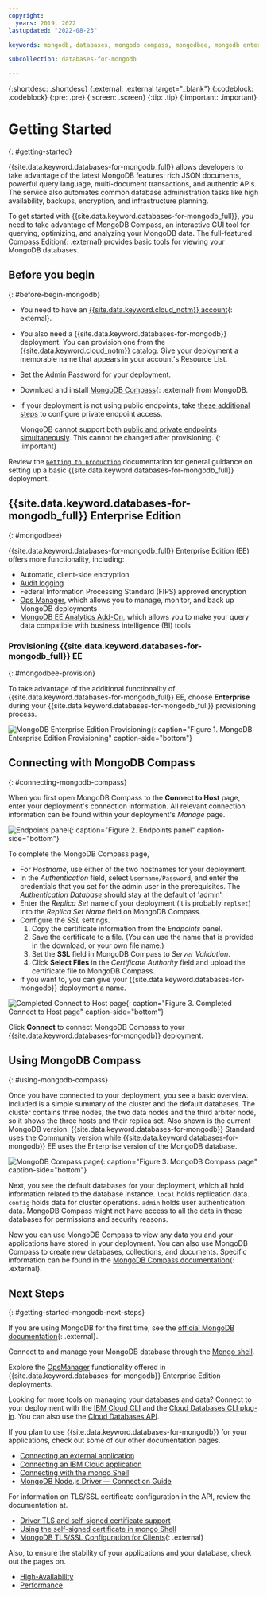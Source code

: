```yaml
---
copyright:
  years: 2019, 2022
lastupdated: "2022-08-23"

keywords: mongodb, databases, mongodb compass, mongodbee, mongodb enterprise, mongodb ee provision, mongodb compass, mongodb ops manager

subcollection: databases-for-mongodb

---
```


{:shortdesc: .shortdesc}
{:external: .external target="_blank"}
{:codeblock: .codeblock}
{:pre: .pre}
{:screen: .screen}
{:tip: .tip}
{:important: .important}

# Getting Started
{: #getting-started}

{{site.data.keyword.databases-for-mongodb_full}} allows developers to take advantage of the latest MongoDB features: rich JSON documents, powerful query language, multi-document transactions, and authentic APIs. The service also automates common database administration tasks like high availability, backups, encryption, and infrastructure planning.

To get started with {{site.data.keyword.databases-for-mongodb_full}}, you need to take advantage of MongoDB Compass, an interactive GUI tool for querying, optimizing, and analyzing your MongoDB data. The full-featured [Compass Edition](https://docs.mongodb.com/compass/master/#available-compass-short-editions){: .external} provides basic tools for viewing your MongoDB databases. 

## Before you begin
{: #before-begin-mongodb}

- You need to have an [{{site.data.keyword.cloud_notm}} account](https://cloud.ibm.com/registration){: external}.
- You also need a {{site.data.keyword.databases-for-mongodb}} deployment. You can provision one from the [{{site.data.keyword.cloud_notm}} catalog](https://cloud.ibm.com/catalog/databases-for-mongodb). Give your deployment a memorable name that appears in your account's Resource List.
- [Set the Admin Password](/docs/databases-for-mongodb?topic=databases-for-mongodb-admin-password) for your deployment.
- Download and install [MongoDB Compass](https://docs.mongodb.com/compass/master/install/){: .external} from MongoDB.
- If your deployment is not using public endpoints, take [these additional steps](https://cloud.ibm.com/docs/databases-for-mongodb?topic=cloud-databases-service-endpoints#private-endpoint-connections) to configure private endpoint access. 
  
    MongoDB cannot support both [public and private endpoints simultaneously](https://cloud.ibm.com/docs/databases-for-mongodb?topic=cloud-databases-service-endpoints#provisioning-with-service-endpoints). This cannot be changed after provisioning.
    {: .important}

Review the [`Getting to production`](/docs/cloud-databases?topic=cloud-databases-best-practices) documentation for general guidance on setting up a basic {{site.data.keyword.databases-for-mongodb_full}} deployment.

## {{site.data.keyword.databases-for-mongodb_full}} Enterprise Edition
{: #mongodbee}

{{site.data.keyword.databases-for-mongodb_full}} Enterprise Edition (EE) offers more functionality, including:
* Automatic, client-side encryption
* [Audit logging](/docs/databases-for-mongodb?topic=databases-for-mongodb-auditlogging)
* Federal Information Processing Standard (FIPS) approved encryption
* [Ops Manager](/docs/databases-for-mongodb?topic=databases-for-mongodb-ops-manager), which allows you to manage, monitor, and back up MongoDB deployments
* [MongoDB EE Analytics Add-On](/docs/databases-for-mongodb?topic=databases-for-mongodb-mongodbee-analytics), which allows you to make your query data compatible with business intelligence (BI) tools

### Provisioning {{site.data.keyword.databases-for-mongodb_full}} EE
{: #mongodbee-provision}

To take advantage of the additional functionality of {{site.data.keyword.databases-for-mongodb_full}} EE, choose **Enterprise** during your {{site.data.keyword.databases-for-mongodb_full}} provisioning process.

![MongoDB Enterprise Edition Provisioning](images/mongodbee-provision.png){: caption="Figure 1. MongoDB Enterprise Edition Provisioning" caption-side="bottom"}

## Connecting with MongoDB Compass
{: #connecting-mongodb-compass}

When you first open MongoDB Compass to the **Connect to Host** page, enter your deployment's connection information. All relevant connection information can be found within your deployment's _Manage_ page.

![Endpoints panel](images/getting-started-endpoints-panel.png){: caption="Figure 2. Endpoints panel" caption-side="bottom"}

To complete the MongoDB Compass page,

- For _Hostname_, use either of the two hostnames for your deployment.
- In the _Authentication_ field, select `Username/Password`, and enter the credentials that you set for the admin user in the prerequisites. The _Authentication Database_ should stay at the default of 'admin'.
- Enter the _Replica Set_ name of your deployment (it is probably `replset`) into the _Replica Set Name_ field on MongoDB Compass.
- Configure the _SSL_ settings.
    1. Copy the certificate information from the _Endpoints_ panel.
    2. Save the certificate to a file. (You can use the name that is provided in the download, or your own file name.)
    3. Set the **SSL** field in MongoDB Compass to _Server Validation_.
    4. Click **Select Files** in the _Certificate Authority_ field and upload the certificate file to MongoDB Compass.
- If you want to, you can give your {{site.data.keyword.databases-for-mongodb}} deployment a name.

![Completed Connect to Host page](images/getting-started-connect-to-host-complete.png){: caption="Figure 3. Completed Connect to Host page" caption-side="bottom"}

Click **Connect** to connect MongoDB Compass to your {{site.data.keyword.databases-for-mongodb}} deployment.

## Using MongoDB Compass
{: #using-mongodb-compass}

Once you have connected to your deployment, you see a basic overview. Included is a simple summary of the cluster and the default databases. The cluster contains three nodes, the two data nodes and the third arbiter node, so it shows the three hosts and their replica set. Also shown is the current MongoDB version. {{site.data.keyword.databases-for-mongodb}} Standard uses the Community version while {{site.data.keyword.databases-for-mongodb}} EE uses the Enterprise version of the MongoDB database.

![MongoDB Compass page](images/getting-started-compass-page.png){: caption="Figure 3. MongoDB Compass page" caption-side="bottom"}

Next, you see the default databases for your deployment, which all hold information related to the database instance. `local` holds replication data. `config` holds data for cluster operations. `admin` holds user authentication data. MongoDB Compass might not have access to all the data in these databases for permissions and security reasons.

Now you can use MongoDB Compass to view any data you and your applications have stored in your deployment. You can also use MongoDB Compass to create new databases, collections, and documents. Specific information can be found in the [MongoDB Compass documentation](https://docs.mongodb.com/compass/current/){: .external}.

## Next Steps
{: #getting-started-mongodb-next-steps}

If you are using MongoDB for the first time, see the [official MongoDB documentation](https://docs.mongodb.com/){: .external}.

Connect to and manage your MongoDB database through the [Mongo shell](/docs/databases-for-mongodb?topic=databases-for-mongodb-mongo-shell).

Explore the [OpsManager](/docs/databases-for-mongodb?topic=databases-for-mongodb-ops-manager) functionality offered in {{site.data.keyword.databases-for-mongodb}} Enterprise Edition deployments.

Looking for more tools on managing your databases and data? Connect to your deployment with the [IBM Cloud CLI](/docs/cli?topic=cli-install-ibmcloud-cli) and the [Cloud Databases CLI plug-in](/docs/databases-cli-plugin?topic=databases-cli-plugin-cdb-reference). You can also use the [Cloud Databases API](https://cloud.ibm.com/apidocs/cloud-databases-api).

If you plan to use {{site.data.keyword.databases-for-mongodb}} for your applications, check out some of our other documentation pages.

- [Connecting an external application](/docs/databases-for-mongodb?topic=databases-for-mongodb-external-app)
- [Connecting an IBM Cloud application](/docs/databases-for-mongodb?topic=databases-for-mongodb-ibmcloud-app)
- [Connecting with the mongo Shell](/docs/databases-for-mongodb?topic=databases-for-mongodb-mongo-shell)
- [MongoDB Node.js Driver — Connection Guide](https://docs.mongodb.com/drivers/node/current/fundamentals/connection/)

For information on TLS/SSL certificate configuration in the API, review the documentation at.

- [Driver TLS and self-signed certificate support](/docs/databases-for-mongodb?topic=databases-for-mongodb-mongodb-external-app#mongodb-tls-certificate-support)
- [Using the self-signed certificate in mongo Shell](/docs/databases-for-mongodb?topic=databases-for-mongodb-mongo-shell#using-the-self-signed-certificate)
- [MongoDB TLS/SSL Configuration for Clients](https://docs.mongodb.com/manual/tutorial/configure-ssl-clients/){: .external}
  
Also, to ensure the stability of your applications and your database, check out the pages on.

- [High-Availability](/docs/databases-for-mongodb?topic=databases-for-mongodb-high-availability)
- [Performance](/docs/databases-for-mongodb?topic=databases-for-mongodb-performance)
